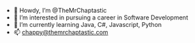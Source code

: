 - 👋 Howdy, I’m @TheMrChaptastic
- 👀 I’m interested in pursuing a career in Software Development
- 🌱 I’m currently learning Java, C#, Javascript, Python
- 📫 chappy@themrchaptastic.com


<!---
TheMrChaptastic/TheMrChaptastic is a ✨ special ✨ repository because its `README.md` (this file) appears on your GitHub profile.
You can click the Preview link to take a look at your changes.
--->
